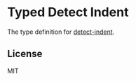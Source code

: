 # Typed Detect Indent

The type definition for [detect-indent](https://github.com/sindresorhus/detect-indent).

## License

MIT
